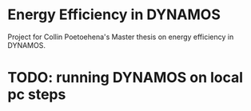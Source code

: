 # Energy Efficiency in DYNAMOS
Project for Collin Poetoehena's Master thesis on energy efficiency in DYNAMOS.

# TODO: running DYNAMOS on local pc steps
